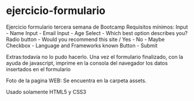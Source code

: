 # ejercicio-formulario
Ejercicio formulario tercera semana de Bootcamp
Requisitos mínimos:
Input - Name
Input - Email
Input - Age
Select - Which best option describes you?
Radio button - Would you recommend this site / Yes - No - Maybe
Checkbox - Language and Frameworks known
Button - Submit

Extras:todavía no lo pudo hacerlo.
Una vez el formulario finalizado, con la ayuda de javascript, imprime en la consola del navegador los datos insertados en el formulario

Foto de la pagina WEB: Se encuentra en la carpeta assets.

Usado solamente HTML5 y CSS3